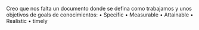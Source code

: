 Creo que nos falta un documento donde se defina como trabajamos y unos objetivos de goals de conocimientos:
•	Specific
•	Measurable
•	Attainable
•	Realistic 
•	timely
